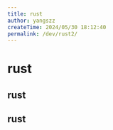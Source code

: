 ```yaml
---
title: rust
author: yangszz
createTime: 2024/05/30 18:12:40
permalink: /dev/rust2/
---
```


# rust

## rust

## rust